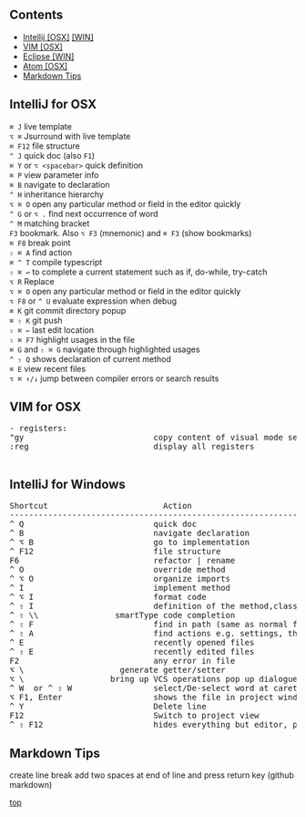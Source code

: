 ## Contents
* [Intellij \[OSX\]](#intellij-for-osx) [\[WIN\]](#intellij-for-windows)
* [VIM \[OSX\]](#vim-for-osx)
* [Eclipse \[WIN\]](#eclipse-windows)
* [Atom \[OSX\]](#atom-osx)
* [Markdown Tips](#markdown-tips)


## IntelliJ for OSX


`⌘ J`  live template  
`⌥ ⌘`  Jsurround with live template  
`⌘ F12`  file structure  
`^ J`  quick doc (also `F1`)  
`⌘ Y` or `⌥ <spacebar>`  quick definition  
`⌘ P`  view parameter info  
`⌘ B`  navigate to declaration  
`^ H`  inheritance hierarchy  
`⌥ ⌘ O`  open any particular method or field in the editor quickly  
`^ G` or `⌥ .`  find next occurrence of word  
`^ M`  matching bracket  
`F3`  bookmark. Also `⌥ F3` (mnemonic) and `⌘ F3` (show bookmarks)  
`⌘ F8`  break point  
`⇧ ⌘ A`  find action  
`⌘ ^ T`  compile typescript  
`⇧ ⌘ ↩︎`  to complete a current statement such as if, do-while, try-catch  
`⌥ R`  Replace  
`⌥ ⌘ O`  open any particular method or field in the editor quickly  
`⌥ F8` or `^ U`  evaluate expression when debug  
`⌘ K`  git commit directory popup  
`⌘ ⇧ K`  git push  
`⇧ ⌘ ←`  last edit location  
`⇧ ⌘ F7`  highlight usages in the file  
`⌘ G` and `⇧ ⌘ G`  navigate through highlighted usages  
`^ ⇧ Q`  shows declaration of current method  
`⌘ E`  view recent files  
`⌥ ⌘ ↑/↓`  jump between compiler errors or search results


## VIM for OSX

<pre>
- registers:
"gy                           copy content of visual mode selection in register, "gp to paste  
:reg                          display all registers

</pre>



## IntelliJ for Windows  

<pre>
Shortcut                        Action  
----------------------------------------------------------------------------------------------------------
^ Q                           quick doc
^ B                           navigate declaration
^ ⌥ B                         go to implementation
^ F12                         file structure  
F6                            refactor | rename  
^ O                           override method  
^ ⌥ O                         organize imports  
^ I                           implement method  
^ ⌥ I                         format code  
^ ⇧ I                         definition of the method,class where cursor is pointing    
^ ⇧ \\<spacebar\\>                smartType code completion  
^ ⇧ F                         find in path (same as normal find but searches all source files  
^ ⇧ A                         find actions e.g. settings, their shortcut if exists  
^ E                           recently opened files  
^ ⇧ E                         recently edited files  
F2                            any error in file  
⌥ \<insert\>                    generate getter/setter  
⌥ \<backtick\>                  bring up VCS operations pop up dialogue (++)  
^ W  or ^ ⇧ W                 select/De-select word at caret (repeat to expand to enclosing expressions)  
⌥ F1, Enter                   shows the file in project window   
^ Y                           Delete line  
F12                           Switch to project view  
^ ⇧ F12                       hides everything but editor, press again restore  
</pre>


## Markdown Tips

create line break             add two spaces at end of line and press return key (github markdown)  




<a href="#top">top</a>
